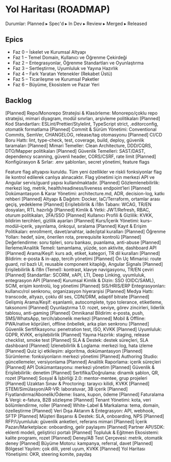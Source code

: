 
# Yol Haritası (ROADMAP)

Durumlar: Planned ▸ Spec'd ▸ In Dev ▸ Review ▸ Merged ▸ Released

## Epics
- Faz 0 – İskelet ve Kurumsal Altyapı
- Faz 1 – Temel Domain, Kullanıcı ve Öğrenme Çekirdeği
- Faz 2 – Entegrasyonlar, Öğrenme Standartları ve Oyunlaştırma
- Faz 3 – Sertleştirme, Uyumluluk ve Yayına Hazırlık
- Faz 4 – Fark Yaratan Yetenekler (Rekabet Üstü)
- Faz 5 – Ticarileşme ve Kurumsal Paketler
- Faz 6 – Büyüme, Ekosistem ve Pazar Yeri

## Backlog
[Planned] Repo/Monorepo Stratejisi & Klasörleme: Monorepo/çoklu repo stratejisi, mimari diyagram, modül sınırları, arşivleme politikaları
[Planned] Kod Standartları: ESLint/Prettier/Stylelint, TypeScript strict, .editorconfig, otomatik formatlama
[Planned] Commit & Sürüm Yönetimi: Conventional Commits, SemVer, CHANGELOG, release/tag otomasyonu
[Planned] CI/CD Boru Hattı: lint, type-check, test, coverage, build, deploy, güvenlik taramaları
[Planned] Mimari Temeller: Clean Architecture, DDD/CQRS, DTO/Mapper politikaları
[Planned] Güvenlik Temelleri: SAST/DAST, dependency scanning, güvenli header, CORS/CSRF, rate limit
[Planned] Konfigürasyon & Sırlar: .env şablonları, secret yönetimi, feature flags

Feature flag altyapısı kuruldu. Tüm yeni özellikler ve riskli fonksiyonlar flag ile kontrol edilerek canlıya alınacaktır. Flag yönetimi için merkezi API ve Angular servis/guard yapısı kullanılmaktadır.
[Planned] Gözlemlenebilirlik: merkezi log, metrik, health/readiness/liveness endpoint’leri
[Planned] Dokümantasyon & Karar Yönetimi: architecture.md, ADR, decision-log, katkı rehberi
[Planned] Altyapı & Dağıtım: Docker, IaC/Terraform, ortamlar arası geçiş, yedekleme
[Planned] Erişilebilirlik & i18n Tabanı: WCAG, TR/EN dosyaları, RTL hazırlığı
[Planned] Kimlik & Yetki: JWT/Refresh, RBAC, oturum politikaları, 2FA/SSO
[Planned] Kullanıcı Profili & Gizlilik: KVKK, bildirim tercihleri, gizlilik ayarları
[Planned] Kurs/İçerik Yönetimi: kurs–modül–içerik, yayınlama, önkoşul, sıralama
[Planned] Kayıt & Erişim Politikaları: enrollment, davet/anahtar, iade/iptal kuralları
[Planned] Öğrenme Yolları: hedef, süre, önerilen rota, prerequisite kontrolü
[Planned] Değerlendirme: soru tipleri, soru bankası, puanlama, anti-abuse
[Planned] İlerleme/Analitik Temeli: tamamlama, yüzde, son aktivite, dashboard API
[Planned] Arama/Keşif: kurs adı, etiket, kategori, TR dil kuralları
[Planned] Bildirim: e-posta & in-app, tercih yönetimi
[Planned] Ön Uç Mimarisi: route guard, rol bazlı UI, reusable component kitaplığı, Angular Signals
[Planned] Erişilebilirlik & i18n (Temel): kontrast, klavye navigasyonu, TR/EN çeviri
[Planned] Standartlar: SCORM, xAPI, LTI, Deep Linking, uyumluluk, entegrasyon API
[Planned] Kurumsal Kimlik & Dizin: SSO (OIDC/SAML), SCIM, erişim kontrolü, log yönetimi
[Planned] SIS/HRIS/ERP Entegrasyonları: kullanıcı/rol senkronu, organizasyon hiyerarşisi
[Planned] Medya Hattı: transcode, altyazı, çoklu dil ses, CDN/DRM, adaptif bitrate
[Planned] Gelişmiş Arama/Keşif: eşanlamlı, autocomplete, typo tolerance, etiketleme, taksonomi
[Planned] Oyunlaştırma 1.0: rozet, seviye, görev zincirleri, liderlik tablosu, anti-gaming
[Planned] Omnikanal Bildirim: e-posta, push, SMS/WhatsApp, tercih/abonelik merkezi
[Planned] Mobil & Offline: PWA/native köprüleri, offline önbellek, arka plan senkronu
[Planned] Güvenlik Sertifikasyonu: penetration test, ISO, KVKK
[Planned] Uyumluluk: GDPR, KVKK, erişilebilirlik
[Planned] Yayına Hazırlık: staging, release checklist, smoke test
[Planned] SLA & Destek: destek süreçleri, SLA dashboard
[Planned] İzlenebilirlik & Loglama: merkezi log, hata izleme
[Planned] Quiz içi etkileşim: algoritma, dokümantasyon
[Planned] Sürümleme: fonksiyonların merkezi yönetimi
[Planned] Authoring Studio: güncellemeler, versiyonlama
[Planned] Analitik Raporlama: içerik süreçleri
[Planned] API Dokümantasyonu: merkezi yönetim
[Planned] Güvenlik & Erişilebilirlik: denetim
[Planned] Sertifika/Doğrulama: dinamik şablon, QR, rozet
[Planned] Sosyal & İşbirliği 2.0: mentor-mentee, grup projeleri
[Planned] Uzaktan Sınav & Proctoring: tarayıcı kilidi, KVKK
[Planned] STEM/Simülasyon/AR-VR: laboratuvar, 3B içerik
[Planned] Fiyatlandırma/Abonelik/Ödeme: lisans, kupon, ödeme
[Planned] Faturalama & Vergi: e-fatura, B2B sözleşme
[Planned] Tenant Yönetimi: kota, veri bölümlendirme, roller
[Planned] White-Label & Markalama: tema, domain, özelleştirme
[Planned] Veri Dışa Aktarım & Entegrasyon: API, webhook, SFTP
[Planned] Müşteri Başarısı & Destek: SLA, onboarding, NPS
[Planned] RFP/Uyumluluk: güvenlik anketleri, referans mimari
[Planned] İçerik Pazarı/Marketplace: onboarding, gelir paylaşımı
[Planned] Partner API/SDK: eklenti modeli, geliştirici portalı
[Planned] Topluluk & Eğitmen Ekosistemi: kalite programı, rozet
[Planned] Deney/AB Test Çerçevesi: metrik, otomatik deney
[Planned] Büyüme Motoru: kampanya, referral, davet
[Planned] Bölgesel Yayılım: çok dilli, yerel uyum, KVKK
[Planned] Yol Haritası Yönetişimi: OKR, steering komite, paydaş
